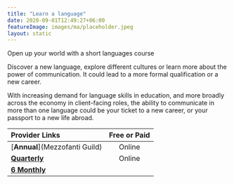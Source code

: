 ```yaml
---
title: "Learn a language"
date: 2020-09-01T12:49:27+06:00
featureImage: images/ma/placeholder.jpeg
layout: static
---
```


Open up your world with a short languages course

Discover a new language, explore different cultures or learn more about the power of communication. It could lead to a more formal qualification or a new career.

With increasing demand for language skills in education, and more broadly across the economy in client-facing roles, the ability to communicate in more than one language could be your ticket to a new career, or your passport to a new life abroad.

| Provider Links      | Free or Paid  |  
| :-----------          | :--------------:      |  
| [**Annual**](Mezzofanti Guild) | Online | 
| [**Quarterly**](Indeed) | Online | 
| [**6 Monthly**](italki) |  | 
  

<br/><br/>






